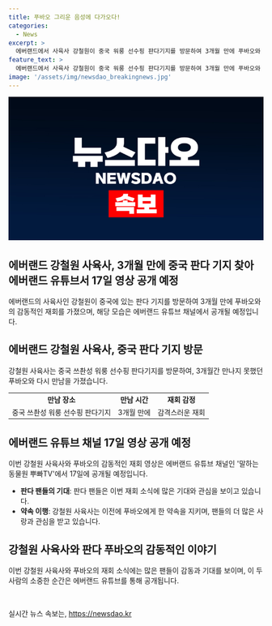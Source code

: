 ```yaml
---
title: 푸바오 그리운 음성에 다가오다!
categories:
  - News
excerpt: >
  에버랜드에서 사육사 강철원이 중국 워룽 선수핑 판다기지를 방문하여 3개월 만에 푸바오와 재회한 소식이 전해졌다. 에버랜드 유튜브 채널 말하는 동물원 뿌빠TV에서 17일 특별 영상을 공개할 예정으로, 팬들의 기대가 증폭되고 있다. 강 사육사는 푸바오를 보며 대견한 모습을 보니 기쁘고 믿음직스러웠다며 소감을 전하며, 팬들은 푸바오의 사진과 함께 영상을 기다리고 있다. 강 사육사와 푸바오 사이의 애틋한 이야기가 팬들의 관심을 끄는 가운데, 영상 공개를 기다리며 설레임을 고조시키고 있다.
feature_text: >
  에버랜드에서 사육사 강철원이 중국 워룽 선수핑 판다기지를 방문하여 3개월 만에 푸바오와 재회한 소식이 전해졌다. 에버랜드 유튜브 채널 말하는 동물원 뿌빠TV에서 17일 특별 영상을 공개할 예정으로, 팬들의 기대가 증폭되고 있다. 강 사육사는 푸바오를 보며 대견한 모습을 보니 기쁘고 믿음직스러웠다며 소감을 전하며, 팬들은 푸바오의 사진과 함께 영상을 기다리고 있다. 강 사육사와 푸바오 사이의 애틋한 이야기가 팬들의 관심을 끄는 가운데, 영상 공개를 기다리며 설레임을 고조시키고 있다.
image: '/assets/img/newsdao_breakingnews.jpg'
---
```


<p><img src="/assets/img/newsdao_breakingnews.jpg" alt="cryptoinkorea 속보" /></p>

<h2 data-ke-size="size26">에버랜드 강철원 사육사, 3개월 만에 중국 판다 기지 찾아 에버랜드 유튜브서 17일 영상 공개 예정</h2>

<p data-ke-size="size16">에버랜드의 사육사인 강철원이 중국에 있는 판다 기지를 방문하여 3개월 만에 푸바오와의 감동적인 재회를 가졌으며, 해당 모습은 에버랜드 유튜브 채널에서 공개될 예정입니다.</p>

<h2 data-ke-size="size24">에버랜드 강철원 사육사, 중국 판다 기지 방문</h2>

<p data-ke-size="size16">강철원 사육사는 중국 쓰촨성 워룽 선수핑 판다기지를 방문하여, 3개월간 만나지 못했던 푸바오와 다시 만남을 가졌습니다.</p>

<table>
    <tr>
        <td style="text-align: center; height: 17px;"><b>만남 장소</b></td>
        <td style="text-align: center; height: 17px;"><b>만남 시간</b></td>
        <td style="text-align: center; height: 17px;"><b>재회 감정</b></td>
    </tr>
    <tr>
        <td style="text-align: center; height: 17px;">중국 쓰촨성 워룽 선수핑 판다기지</td>
        <td style="text-align: center; height: 17px;">3개월 만에</td>
        <td style="text-align: center; height: 17px;">감격스러운 재회</td>
    </tr>
</table>

<h2 data-ke-size="size24">에버랜드 유튜브 채널 17일 영상 공개 예정</h2>

<p data-ke-size="size16">이번 강철원 사육사와 푸바오의 감동적인 재회 영상은 에버랜드 유튜브 채널인 '말하는 동물원 뿌빠TV'에서 17일에 공개될 예정입니다.</p>

<ul>
    <li><b>판다 팬들의 기대</b>: 판다 팬들은 이번 재회 소식에 많은 기대와 관심을 보이고 있습니다.</li>
    <li><b>약속 이행</b>: 강철원 사육사는 이전에 푸바오에게 한 약속을 지키며, 팬들의 더 많은 사랑과 관심을 받고 있습니다.</li>
</ul>

<h2 data-ke-size="size24">강철원 사육사와 판다 푸바오의 감동적인 이야기</h2>

<p data-ke-size="size16">이번 강철원 사육사와 푸바오의 재회 소식에는 많은 팬들이 감동과 기대를 보이며, 이 두 사람의 소중한 순간은 에버랜드 유튜브를 통해 공개됩니다.</p>

<p data-ke-size="size16">&nbsp;</p>
실시간 뉴스 속보는, <a href="https://newsdao.kr" rel="dofollow">https://newsdao.kr</a>


